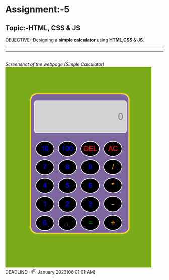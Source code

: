 # Assignment:-5
 ## Topic:-HTML, CSS & JS
 OBJECTIVE:-Designing a <b>simple calculator</b> using <b>HTML,CSS & JS</b>.<br><hr><hr><br>
 <i>Screenshot of the webpage (Simple Calculator)</i>
 ![scrnshot](./Assets/calc.png)
 DEADLINE:-4<sup>th</sup> January 2023(06:01:01 AM)<br>
